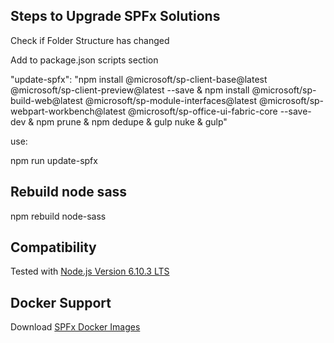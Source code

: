## Steps to Upgrade SPFx Solutions

Check if Folder Structure has changed

Add to package.json scripts section

"update-spfx": "npm install @microsoft/sp-client-base@latest @microsoft/sp-client-preview@latest --save & npm install @microsoft/sp-build-web@latest @microsoft/sp-module-interfaces@latest @microsoft/sp-webpart-workbench@latest @microsoft/sp-office-ui-fabric-core --save-dev & npm prune & npm dedupe & gulp nuke & gulp"

use:

npm run update-spfx

## Rebuild node sass

npm rebuild node-sass

## Compatibility

Tested with [Node.js Version 6.10.3 LTS](https://nodejs.org/download/release/v6.10.3/node-v6.10.3-x64.msi)

## Docker Support

Download [SPFx Docker Images](https://github.com/waldekmastykarz/docker-spfx)